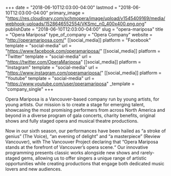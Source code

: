 +++
date = "2018-06-10T12:03:00-04:00"
lastmod = "2018-06-10T12:03:00-04:00"
primary_image = "https://res.cloudinary.com/schmopera/image/upload/v1545409169/media/webhook-uploads/1528646552554/VKSmc_n0_400x400.png.png"
publishDate = "2018-06-10T12:03:00-04:00"
slug = "opera-mariposa"
title = "Opera Mariposa"
type_of_company = "Opera Company"
website = "http://operamariposa.com/"
[[social_media]]
platform = "Facebook"
template = "social-media"
url = "https://www.facebook.com/operamariposa/"
[[social_media]]
platform = "Twitter"
template = "social-media"
url = "https://twitter.com/OperaMariposa"
[[social_media]]
platform = "Instagram"
template = "social-media"
url = "https://www.instagram.com/operamariposa/"
[[social_media]]
platform = "Youtube"
template = "social-media"
url = "https://www.youtube.com/user/operamariposa"
_template = "company_single"
+++

Opera Mariposa is a Vancouver-based company run by young artists, for young artists. Our mission is to create a stage for emerging talent, showcasing the most promising performers from across North America and beyond in a diverse program of gala concerts, charity benefits, original shows and fully staged opera and musical theatre productions. 

Now in our sixth season, our performances have been hailed as “a stroke of genius” (The Voice), “an evening of delight” and “a masterpiece” (Review Vancouver), with The Vancouver Project declaring that “Opera Mariposa stands at the forefront of Vancouver’s opera scene.“ Our innovative programming presents classic works alongside new shows and rarely-staged gems, allowing us to offer singers a unique range of artistic opportunities while creating productions that engage both dedicated music lovers and new audiences. 


